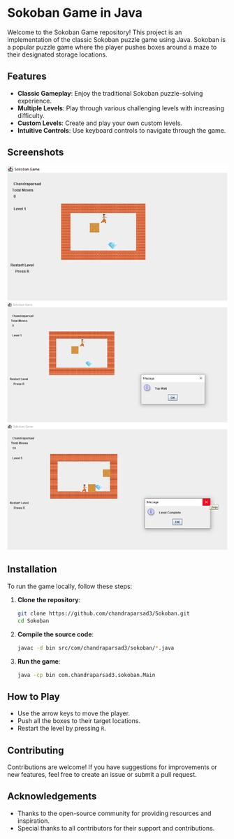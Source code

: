 # Sokoban Game in Java

Welcome to the Sokoban Game repository! This project is an implementation of the classic Sokoban puzzle game using Java. Sokoban is a popular puzzle game where the player pushes boxes around a maze to their designated storage locations.

## Features

- **Classic Gameplay**: Enjoy the traditional Sokoban puzzle-solving experience.
- **Multiple Levels**: Play through various challenging levels with increasing difficulty.
- **Custom Levels**: Create and play your own custom levels.
- **Intuitive Controls**: Use keyboard controls to navigate through the game.

## Screenshots

![Screenshot 1](Sokoban/Sokoban/sokoban.png)
![Screenshot 2](Sokoban/Sokoban/sokoban1.png)
![Screenshot 3](Sokoban/Sokoban/sokoban2.png)

## Installation

To run the game locally, follow these steps:

1. **Clone the repository**:
    ```bash
    git clone https://github.com/chandraparsad3/Sokoban.git
    cd Sokoban
    ```

2. **Compile the source code**:
    ```bash
    javac -d bin src/com/chandraparsad3/sokoban/*.java
    ```

3. **Run the game**:
    ```bash
    java -cp bin com.chandraparsad3.sokoban.Main
    ```

## How to Play

- Use the arrow keys to move the player.
- Push all the boxes to their target locations.
- Restart the level by pressing `R`.

## Contributing

Contributions are welcome! If you have suggestions for improvements or new features, feel free to create an issue or submit a pull request.

## Acknowledgements

- Thanks to the open-source community for providing resources and inspiration.
- Special thanks to all contributors for their support and contributions.

